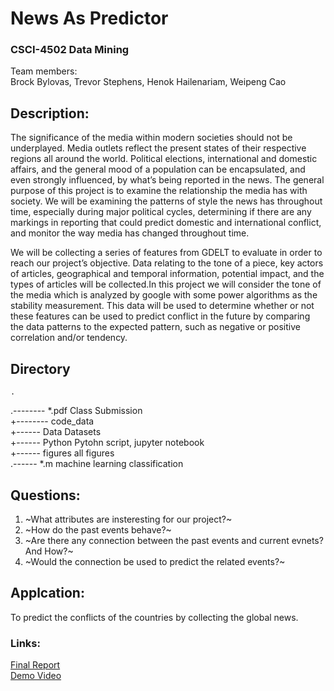 # News As Predictor  
### CSCI-4502 Data Mining  

Team members:  
Brock Bylovas, Trevor Stephens, Henok Hailenariam, Weipeng Cao  

## Description:

The significance of the media within modern societies should not be underplayed. Media outlets reflect the present states of their respective regions all around the world. Political elections, international and domestic affairs, and the general mood of a population can be encapsulated, and even strongly influenced, by what’s being reported in the news. The general purpose of this project is to examine the relationship the media has with society. We will be examining the patterns of style the news has throughout time, especially during major political cycles, determining if there are any markings in reporting that could predict domestic and international conflict, and monitor the way media has changed throughout time.  
  
We will be collecting a series of features from GDELT to evaluate in order to reach our project’s objective. Data relating to the tone of a piece, key actors of articles, geographical and temporal information, potential impact, and the types of articles will be collected.In this project we will consider the tone of the media which is analyzed by google with some power algorithms as the stability measurement. This data will be used to determine whether or not these features can be used to predict conflict in the future by comparing the data patterns to the expected pattern, such as negative or positive correlation and/or tendency.  

Directory
----------
	.
  .-------- *.pdf                 Class Submission  
	+-------- code_data  
    	+------ Data                Datasets  
    	+------ Python              Pytohn script, jupyter notebook  
    	+------ figures             all figures  
    	.------ *.m                 machine learning classification  
    
## Questions:  
1. ~What attributes are insteresting for our project?~  
2. ~How do the past events behave?~  
3. ~Are there any connection between the past events and current evnets? And How?~  
4. ~Would the connection be used to predict the related events?~  

## Applcation:
To predict the conflicts of the countries by collecting the global news.

### Links:
[Final Report](https://www.google.com)  
[Demo Video](https://www.google.com)  
